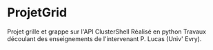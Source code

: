 ProjetGrid
==========

Projet grille et grappe sur l'API ClusterShell
Réalisé en python
Travaux découlant des enseignements de l'intervenant P. Lucas (Univ' Evry).
